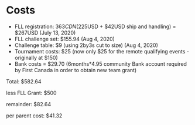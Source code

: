 # Costs
* FLL registration: $363CDN ($225USD + $42USD ship and handling) = $267USD (July 13, 2020)
* FLL challenge set: $155.94 (Aug 4, 2020)
* Challenge table: $9  (using 2by3s cut to size) (Aug 4, 2020)
* Tournament costs:  $25  (now only $25 for the remote qualifying events - originally at $150)
* Bank costs = $29.70 (6months*4.95 community Bank account required by First Canada in order to obtain new team grant)

Total: $582.64

less FLL Grant: $500

remainder: $82.64

per parent cost: $41.32

